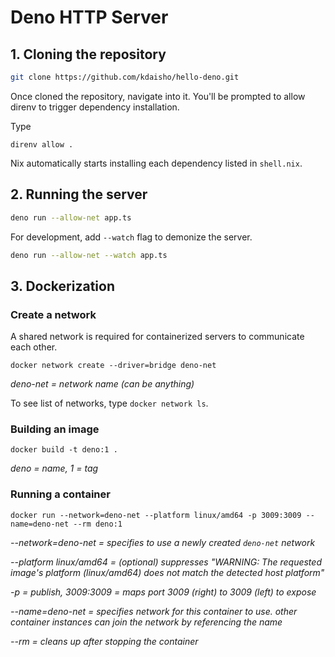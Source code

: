 # Deno HTTP Server

## 1. Cloning the repository

```bash
git clone https://github.com/kdaisho/hello-deno.git
```

Once cloned the repository, navigate into it. You'll be prompted to allow direnv to trigger dependency installation.

Type

```
direnv allow .
```

Nix automatically starts installing each dependency listed in `shell.nix`.


## 2. Running the server

```bash
deno run --allow-net app.ts
```

For development, add `--watch` flag to demonize the server.

```bash
deno run --allow-net --watch app.ts
```

## 3. Dockerization

### Create a network

A shared network is required for containerized servers to communicate each
other.

```
docker network create --driver=bridge deno-net
```

_deno-net = network name (can be anything)_

To see list of networks, type `docker network ls`.

### Building an image

```
docker build -t deno:1 .
```

_deno = name, 1 = tag_

### Running a container

```
docker run --network=deno-net --platform linux/amd64 -p 3009:3009 --name=deno-net --rm deno:1
```

_--network=deno-net = specifies to use a newly created `deno-net` network_

_--platform linux/amd64 = (optional) suppresses "WARNING: The requested image's
platform (linux/amd64) does not match the detected host platform"_

_-p = publish, 3009:3009 = maps port 3009 (right) to 3009 (left) to expose_

_--name=deno-net = specifies network for this container to use. other container
instances can join the network by referencing the name_

_--rm = cleans up after stopping the container_

